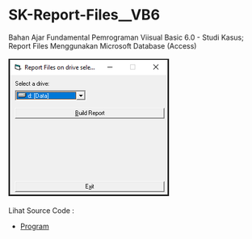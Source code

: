 # SK-Report-Files__VB6
Bahan Ajar Fundamental Pemrograman Viisual Basic 6.0 - Studi Kasus; Report Files Menggunakan Microsoft Database (Access)<br><br>
<img src="https://github.com/RizkyKhapidsyah/SK-Report-Files__VB6/blob/main/result/001.PNG"><br><br>
Lihat Source Code : <br>
- <a href="https://github.com/RizkyKhapidsyah/SK-Report-Files__VB6/blob/main/Form1.frm">Program</a>
